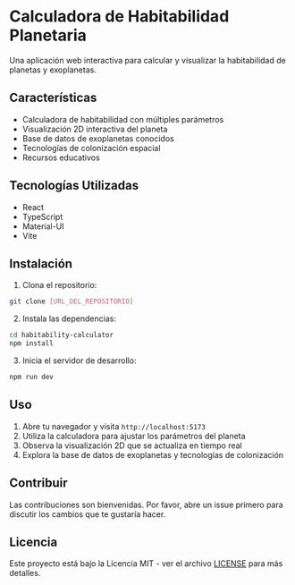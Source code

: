# Calculadora de Habitabilidad Planetaria

Una aplicación web interactiva para calcular y visualizar la habitabilidad de planetas y exoplanetas.

## Características

- Calculadora de habitabilidad con múltiples parámetros
- Visualización 2D interactiva del planeta
- Base de datos de exoplanetas conocidos
- Tecnologías de colonización espacial
- Recursos educativos

## Tecnologías Utilizadas

- React
- TypeScript
- Material-UI
- Vite

## Instalación

1. Clona el repositorio:
```bash
git clone [URL_DEL_REPOSITORIO]
```

2. Instala las dependencias:
```bash
cd habitability-calculator
npm install
```

3. Inicia el servidor de desarrollo:
```bash
npm run dev
```

## Uso

1. Abre tu navegador y visita `http://localhost:5173`
2. Utiliza la calculadora para ajustar los parámetros del planeta
3. Observa la visualización 2D que se actualiza en tiempo real
4. Explora la base de datos de exoplanetas y tecnologías de colonización

## Contribuir

Las contribuciones son bienvenidas. Por favor, abre un issue primero para discutir los cambios que te gustaría hacer.

## Licencia

Este proyecto está bajo la Licencia MIT - ver el archivo [LICENSE](LICENSE) para más detalles. 